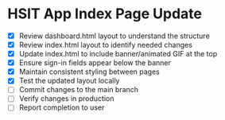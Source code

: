 # HSIT App Index Page Update

- [x] Review dashboard.html layout to understand the structure
- [x] Review index.html layout to identify needed changes
- [x] Update index.html to include banner/animated GIF at the top
- [x] Ensure sign-in fields appear below the banner
- [x] Maintain consistent styling between pages
- [x] Test the updated layout locally
- [ ] Commit changes to the main branch
- [ ] Verify changes in production
- [ ] Report completion to user

